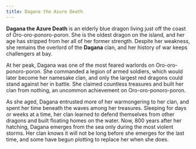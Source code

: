 ```yaml
---
title: Dagana the Azure Death
---
```


**Dagana the Azure Death** is an elderly blue dragon living just off the coast of Oro-oro-ponoro-poron. She is the oldest dragon on the island, and her age has stripped from her all of her former strength. Despite her weakness, she remains the overlord of the **Dagana** clan, and her history of war keeps challengers at bay.

At her peak, Dagana was one of the most feared warlords on Oro-oro-ponoro-poron. She commanded a legion of armed soldiers, which would later become her namesake clan, and only the largest red dragons could stand against her in battle. She claimed countless treasures and built her clan from nothing, an uncommon achievement on Oro-oro-ponoro-poron.

As she aged, Dagana entrusted more of her warmongering to her clan, and spent her time beneath the waves among her treasures. Sleeping for days or weeks at a time, her clan learned to defend themselves from other dragons and built floating homes on the water. Now, 800 years after her hatching, Dagana emerges from the sea only during the most violent storms. Her clan knows it will not be long before she emerges for the last time, and some have begun plotting to replace her when she does.
